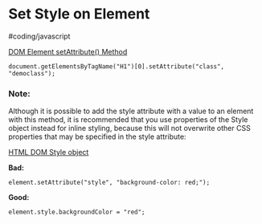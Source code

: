 # Set Style on Element
#coding/javascript

[DOM Element setAttribute() Method](https://www.w3schools.com/jsref/met_element_setattribute.asp)

```
document.getElementsByTagName("H1")[0].setAttribute("class", "democlass");
```

### Note: 

Although it is possible to add the style attribute with a value to an element with this method, it is recommended that you use properties of the Style object instead for inline styling, because this will not overwrite other CSS properties that may be specified in the style attribute:

[HTML DOM Style object](https://www.w3schools.com/jsref/dom_obj_style.asp)

**Bad:**
```
element.setAttribute("style", "background-color: red;");
```

**Good:**
```
element.style.backgroundColor = "red";
```